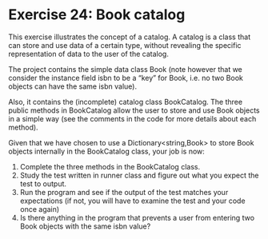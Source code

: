 ﻿# Exercise 24: Book catalog

This exercise illustrates the concept of a catalog. A catalog is a 
class that can store and use data of a certain type, without 
revealing the specific representation of data to the user of the 
catalog.

The project contains the simple data class Book (note however that 
we consider the instance field isbn to be a “key” for Book, i.e. 
no two Book objects can have the same isbn value).

Also, it contains the (incomplete) catalog class BookCatalog. The 
three public methods in BookCatalog allow the user to store and 
use Book objects in a simple way (see the comments in the code for 
more details about each method).

Given that we have chosen to use a Dictionary<string,Book> to 
store Book objects internally in the BookCatalog class, your job is 
now:

  1. Complete the three methods in the BookCatalog class.
  2. Study the test written in runner class and figure out 
     what you expect the test to output.
  3. Run the program and see if the output of the test matches 
     your expectations (if not, you will have to examine the test 
	 and your code once again)
  4. Is there anything in the program that prevents a user from 
     entering two Book objects with the same isbn value?